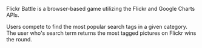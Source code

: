 Flickr Battle is a browser-based game utilizing the Flickr and Google Charts APIs. 

Users compete to find the most popular search tags in a given category. The user who's search term returns the most tagged pictures on Flickr wins the round.